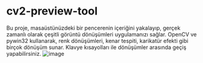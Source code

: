 # cv2-preview-tool
Bu proje, masaüstünüzdeki bir pencerenin içeriğini yakalayıp, gerçek zamanlı olarak çeşitli görüntü dönüşümleri uygulamanızı sağlar. OpenCV ve pywin32 kullanarak, renk dönüşümleri, kenar tespiti, karikatür efekti gibi birçok dönüşüm sunar. Klavye kısayolları ile dönüşümler arasında geçiş yapabilirsiniz.
![image](https://github.com/user-attachments/assets/bd8a58de-d734-4922-8f22-2aac775b2df4)
